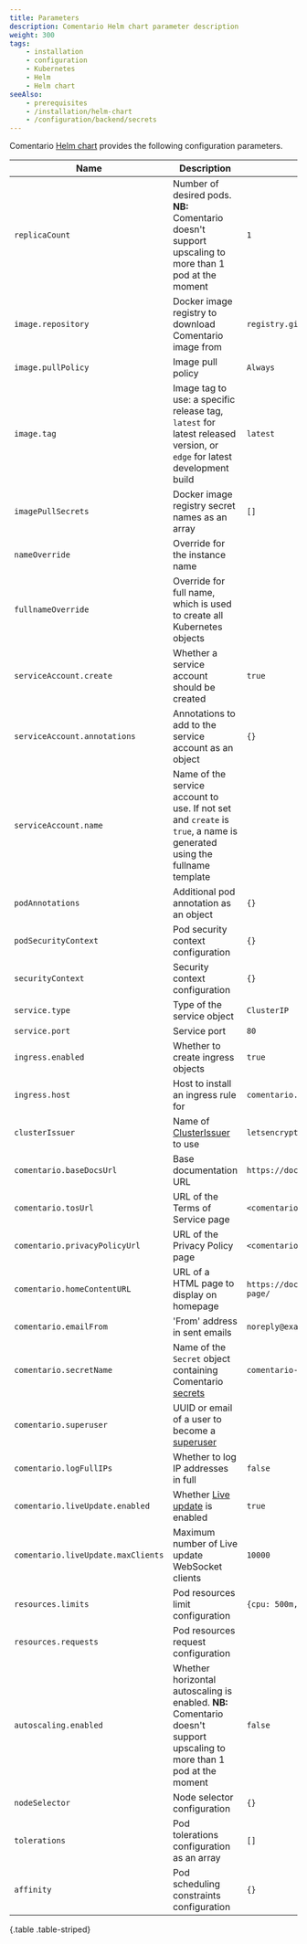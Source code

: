 ```yaml
---
title: Parameters
description: Comentario Helm chart parameter description
weight: 300
tags:
    - installation
    - configuration
    - Kubernetes
    - Helm
    - Helm chart
seeAlso:
    - prerequisites
    - /installation/helm-chart
    - /configuration/backend/secrets
---
```


Comentario [Helm chart](..) provides the following configuration parameters.

<!--more-->

<div class="table-responsive">

| Name                               | Description                                                                                                              | Value                                              |
|------------------------------------|--------------------------------------------------------------------------------------------------------------------------|----------------------------------------------------|
| `replicaCount`                     | Number of desired pods. **NB:** Comentario doesn't support upscaling to more than 1 pod at the moment                    | `1`                                                |
| `image.repository`                 | Docker image registry to download Comentario image from                                                                  | `registry.gitlab.com/comentario/comentario`        |
| `image.pullPolicy`                 | Image pull policy                                                                                                        | `Always`                                           |
| `image.tag`                        | Image tag to use: a specific release tag, `latest` for latest released version, or `edge` for latest development build   | `latest`                                           |
| `imagePullSecrets`                 | Docker image registry secret names as an array                                                                           | `[]`                                               |
| `nameOverride`                     | Override for the instance name                                                                                           |                                                    |
| `fullnameOverride`                 | Override for full name, which is used to create all Kubernetes objects                                                   |                                                    |
| `serviceAccount.create`            | Whether a service account should be created                                                                              | `true`                                             |
| `serviceAccount.annotations`       | Annotations to add to the service account as an object                                                                   | `{}`                                               |
| `serviceAccount.name`              | Name of the service account to use. If not set and `create` is `true`, a name is generated using the fullname template   |                                                    |
| `podAnnotations`                   | Additional pod annotation as an object                                                                                   | `{}`                                               |
| `podSecurityContext`               | Pod security context configuration                                                                                       | `{}`                                               |
| `securityContext`                  | Security context configuration                                                                                           | `{}`                                               |
| `service.type`                     | Type of the service object                                                                                               | `ClusterIP`                                        |
| `service.port`                     | Service port                                                                                                             | `80`                                               |
| `ingress.enabled`                  | Whether to create ingress objects                                                                                        | `true`                                             |
| `ingress.host`                     | Host to install an ingress rule for                                                                                      | `comentario.example.com`                           |
| `clusterIssuer`                    | Name of [ClusterIssuer](/installation/helm-chart/prerequisites) to use                                                   | `letsencrypt-staging`                              |
| `comentario.baseDocsUrl`           | Base documentation URL                                                                                                   | `https://docs.comentario.app/`                     |
| `comentario.tosUrl`                | URL of the Terms of Service page                                                                                         | `<comentario.baseDocsUrl>/en/legal/tos/`           |
| `comentario.privacyPolicyUrl`      | URL of the Privacy Policy page                                                                                           | `<comentario.baseDocsUrl>/en/legal/privacy/`       |
| `comentario.homeContentURL`        | URL of a HTML page to display on homepage                                                                                | `https://docs.comentario.app/en/embed/front-page/` |
| `comentario.emailFrom`             | 'From' address in sent emails                                                                                            | `noreply@example.com`                              |
| `comentario.secretName`            | Name of the `Secret` object containing Comentario [secrets](/configuration/backend/secrets)                              | `comentario-secrets`                               |
| `comentario.superuser`             | UUID or email of a user to become a [superuser](/kb/permissions/superuser)                                               |                                                    |
| `comentario.logFullIPs`            | Whether to log IP addresses in full                                                                                      | `false`                                            |
| `comentario.liveUpdate.enabled`    | Whether [Live update](/kb/live-update) is enabled                                                                        | `true`                                             |
| `comentario.liveUpdate.maxClients` | Maximum number of Live update WebSocket clients                                                                          |  `10000`                                           |
| `resources.limits`                 | Pod resources limit configuration                                                                                        | `{cpu: 500m, memory: 200Mi}`                       |
| `resources.requests`               | Pod resources request configuration                                                                                      |                                                    |
| `autoscaling.enabled`              | Whether horizontal autoscaling is enabled. **NB:** Comentario doesn't support upscaling to more than 1 pod at the moment | `false`                                            |
| `nodeSelector`                     | Node selector configuration                                                                                              | `{}`                                               |
| `tolerations`                      | Pod tolerations configuration as an array                                                                                | `[]`                                               |
| `affinity`                         | Pod scheduling constraints configuration                                                                                 | `{}`                                               |
{.table .table-striped}
</div>
